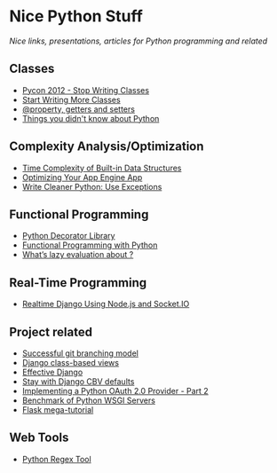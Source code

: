 Nice Python Stuff
=================

*Nice links, presentations, articles for Python programming and related*

Classes
--------------
* [Pycon 2012 - Stop Writing Classes](https://www.youtube.com/watch?v=o9pEzgHorH0)
* [Start Writing More Classes](http://lucumr.pocoo.org/2013/2/13/moar-classes/)
* [@property, getters and setters](http://stackoverflow.com/questions/6304040/real-world-example-about-how-to-use-property-feature-in-python)
* [Things you didn't know about Python](https://speakerdeck.com/mitsuhiko/didntknow)

Complexity Analysis/Optimization
-------------
* [Time Complexity of Built-in Data Structures](http://wiki.python.org/moin/TimeComplexity)
* [Optimizing Your App Engine App](http://proppy-appstats.appspot.com/)
* [Write Cleaner Python: Use Exceptions](http://www.jeffknupp.com/blog/2013/02/06/write-cleaner-python-use-exceptions/)

Functional Programming
-----------------
* [Python Decorator Library](http://wiki.python.org/moin/PythonDecoratorLibrary)
* [Functional Programming with Python](http://ua.pycon.org/static/talks/kachayev/)
* [What’s lazy evaluation about ?](http://fulmicoton.com/posts/lazy/)

Real-Time Programming
---------------
* [Realtime Django Using Node.js and Socket.IO](http://maxburstein.com/blog/realtime-django-using-nodejs-and-socketio/)

Project related
---------------
* [Successful git branching model](http://nvie.com/posts/a-successful-git-branching-model/)
* [Django class-based views](http://ccbv.co.uk/)
* [Effective Django](http://effectivedjango.com/)
* [Stay with Django CBV defaults](http://pydanny.com/stay-with-the-django-cbv-defaults.html)
* [Implementing a Python OAuth 2.0 Provider - Part 2](http://tech.shift.com/post/40299429203/implementing-a-python-oauth-2-0-provider-part-2)
* [Benchmark of Python WSGI Servers](http://nichol.as/benchmark-of-python-web-servers)
* [Flask mega-tutorial](http://blog.miguelgrinberg.com/post/the-flask-mega-tutorial-part-i-hello-world)

Web Tools
----------------
* [Python Regex Tool](http://www.pythonregex.com/)
